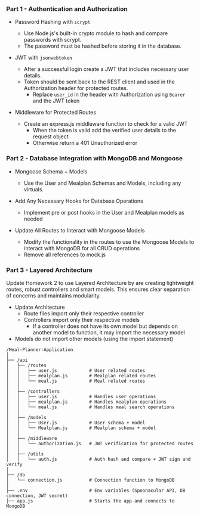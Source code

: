 ### Part 1 - Authentication and Authorization

* Password Hashing with `scrypt`
  - Use Node.js's built-in crypto module to hash and compare passwords with scrypt.
  - The password must be hashed before storing it in the database.
 

* JWT with `jsonwebtoken`
  - After a successful login create a JWT that includes necessary user details.
  - Token should be sent back to the REST client and used in the Authorization header for protected routes.
    - Replace `user_id` in the header with Authorization using `Bearer` and the JWT token
 

* Middleware for Protected Routes
  - Create an express.js middleware function to check for a valid JWT
    - When the token is valid add the verified user details to the request object
    - Otherwise return a 401 Unauthorized error
   
      
### Part 2 - Database Integration with MongoDB and Mongoose

* Mongoose Schema + Models
  - Use the User and Mealplan Schemas and Models, including any virtuals.
 

* Add Any Necessary Hooks for Database Operations
  - Implement pre or post hooks in the User and Mealplan models as needed
 

* Update All Routes to Interact with Mongoose Models
  - Modify the functionality in the routes to use the Mongoose Models to interact with MongoDB for all CRUD operations
  - Remove all references to mock.js
 
    
### Part 3 - Layered Architecture

Update Homework 2 to use Layered Architecture by are creating lightweight routes, robust controllers and smart models. This ensures clear separation of concerns and maintains modularity.

* Update Architecture
  - Route files import only their respective controller
  - Controllers import only their respective models
    - If a controller does not have its own model but depends on another model to function, it may import the necessary model
* Models do not import other models (using the import statement)
```
/Meal-Planner-Application
│
├── /api
│   ├── /routes                
│   │   ├── user.js            # User related routes
│   │   ├── mealplan.js        # Mealplan related routes
│   │   └── meal.js            # Meal related routes
│   │
│   ├── /controllers         
│   │   ├── user.js            # Handles user operations
│   │   ├── mealplan.js        # Handles mealplan operations
│   │   └── meal.js            # Handles meal search operations
│   │
│   ├── /models                
│   │   ├── User.js            # User schema + model
│   │   └── Mealplan.js        # Mealplan schema + model
│   │
│   ├── /middleware            
│   │   └── authorization.js   # JWT verification for protected routes
│   │
│   ├── /utils                
│   │   └── auth.js            # Auth hash and compare + JWT sign and verify
│
├── /db               
│   └── connection.js          # Connection function to MongoDB
│
├── .env                       # Env variables (Spoonacular API, DB connection, JWT secret)
├── app.js                     # Starts the app and connects to MongoDB
```
